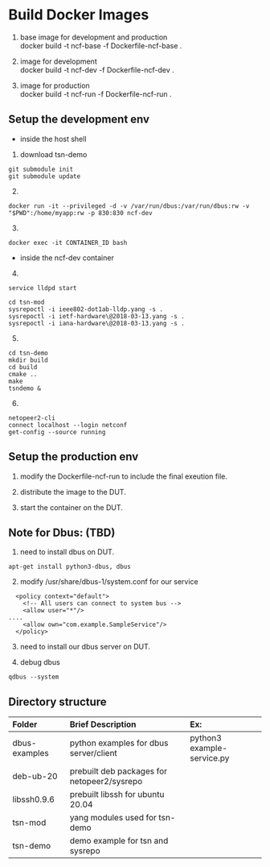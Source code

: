 Build Docker Images
============================================================

1. base image for development and production\
docker build -t ncf-base -f Dockerfile-ncf-base .

2. image for development\
docker build -t ncf-dev -f Dockerfile-ncf-dev .

3. image for production\
docker build -t ncf-run -f Dockerfile-ncf-run .


Setup the development env
------------------------------------------------------------
* inside the host shell

1. download tsn-demo
```
git submodule init
git submodule update
```
2.
```
docker run -it --privileged -d -v /var/run/dbus:/var/run/dbus:rw -v "$PWD":/home/myapp:rw -p 830:830 ncf-dev 
```
3.
```
docker exec -it CONTAINER_ID bash
```

* inside the ncf-dev container
4.
```
service lldpd start

cd tsn-mod
sysrepoctl -i ieee802-dot1ab-lldp.yang -s .
sysrepoctl -i ietf-hardware\@2018-03-13.yang -s .
sysrepoctl -i iana-hardware\@2018-03-13.yang -s .
```

5.
```
cd tsn-demo
mkdir build
cd build
cmake ..
make
tsndemo &
```

6.
```
netopeer2-cli
connect localhost --login netconf
get-config --source running
```

Setup the production env
------------------------------------------------------------
1. modify the Dockerfile-ncf-run to include the final exeution file.

2. distribute the image to the DUT.

3. start the container on the DUT.


Note for Dbus: (TBD)
------------------------------------------------------------
1. need to install dbus on DUT.
```
apt-get install python3-dbus, dbus
```

2. modify /usr/share/dbus-1/system.conf for our service

```
  <policy context="default">
    <!-- All users can connect to system bus -->
    <allow user="*"/>
....
    <allow own="com.example.SampleService"/>
  </policy>
```

3. need to install our dbus server on DUT.

4. debug dbus
```
qdbus --system
```


Directory structure
------------------------------------------------------------


| Folder      | Brief Description | Ex:
|:---         |:---         |:---
| dbus-examples | python examples for dbus server/client | python3 example-service.py |
| deb-ub-20 | prebuilt deb packages for netopeer2/sysrepo |  |
| libssh0.9.6 | prebuilt libssh for ubuntu 20.04 |  |
| tsn-mod | yang modules used for tsn-demo |
| tsn-demo | demo example for tsn and sysrepo |




